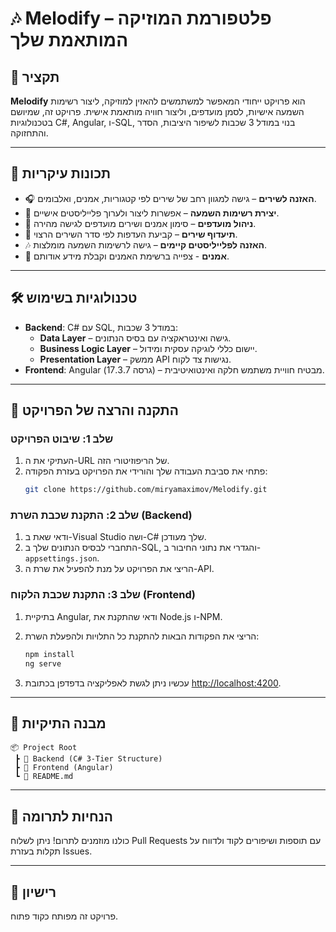 
# 🎶 **Melodify** – פלטפורמת המוזיקה המותאמת שלך

## 📝 **תקציר**
**Melodify**  הוא פרויקט ייחודי המאפשר למשתמשים להאזין למוזיקה, ליצור רשימות השמעה אישיות, לסמן מועדפים, וליצור חוויה מותאמת אישית. פרויקט זה, שמיושם בטכנולוגיות C#, Angular, ו-SQL, בנוי במודל 3 שכבות לשיפור היציבות, הסדר והתחזוקה.

---

## 🌟 **תכונות עיקריות**
- 🎧 **האזנה לשירים** – גישה למגוון רחב של שירים לפי קטגוריות, אמנים, ואלבומים.
- 📜 **יצירת רשימות השמעה** – אפשרות ליצור ולערוך פלייליסטים אישיים.
- 💖 **ניהול מועדפים** – סימון אמנים ושירים מועדפים לגישה מהירה.
- 📌 **תיעדוף שירים** – קביעת העדפות לפי סדר השירים הרצוי.
- 🎶 **האזנה לפלייליסטים קיימים** – גישה לרשימות השמעה מומלצות.
- 🧑 **אמנים** - צפייה ברשימת האמנים וקבלת מידע אודותם.

---

## 🛠 **טכנולוגיות בשימוש**
- **Backend**: C#  עם SQL, במודל 3 שכבות:
  - **Data Layer** – גישה ואינטראקציה עם בסיס הנתונים.
  - **Business Logic Layer** – יישום כללי לוגיקה עסקית ומידול.
  - **Presentation Layer** – ממשק API נגישות צד לקוח.
- **Frontend**: Angular (גרסה 17.3.7) – מבטיח חוויית משתמש חלקה ואינטואיטיבית.

---

## 🚀 **התקנה והרצה של הפרויקט**

### שלב 1: שיבוט הפרויקט
1. העתיקי את ה-URL של הריפוזיטורי הזה.
2. פתחי את סביבת העבודה שלך והורידי את הפרויקט בעזרת הפקודה:
   ```bash
   git clone https://github.com/miryamaximov/Melodify.git
   ```

### שלב 2: התקנת שכבת השרת (Backend)
1. ודאי שאת ב-Visual Studio ושה-C# שלך מעודכן.
2. התחברי לבסיס הנתונים שלך ב-SQL, והגדרי את נתוני החיבור ב-`appsettings.json`.
3. הריצי את הפרויקט על מנת להפעיל את שרת ה-API.

### שלב 3: התקנת שכבת הלקוח (Frontend)
1. בתיקיית Angular, ודאי שהתקנת את Node.js ו-NPM.
2. הריצי את הפקודות הבאות להתקנת כל התלויות ולהפעלת השרת:
   ```bash
   npm install
   ng serve
   ```

3. עכשיו ניתן לגשת לאפליקציה בדפדפן בכתובת [http://localhost:4200](http://localhost:4200).

---

## 📂 **מבנה התיקיות**

```plaintext
📦 Project Root
 ┣ 📂 Backend (C# 3-Tier Structure)
 ┣ 📂 Frontend (Angular)
 ┗ 📄 README.md
```

---

## 🤝 **הנחיות לתרומה**
כולנו מוזמנים לתרום! ניתן לשלוח Pull Requests עם תוספות ושיפורים לקוד ולדווח על תקלות בעזרת Issues.

---

## 📝 **רישיון**
פרויקט זה מפותח כקוד פתוח.
